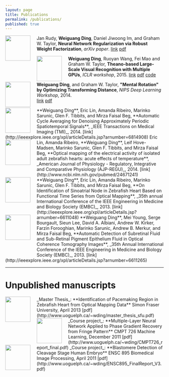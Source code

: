 ```yaml
---
layout: page
title: Publications
permalink: /publications/
published: true
---
```



<img class="pubPic" style="float:left;margin-right:20px" src="http://www.uoguelph.ca/~wding/rudy2014neural.png" width=80 height=80> Jan Rudy, **Weiguang Ding**, Daniel Jiwoong Im, and Graham W. Taylor, **Neural Network Regularization via Robust Weight Factorization**, _arXiv paper_. [link](http://arxiv.org/abs/1412.6630) [pdf](http://arxiv.org/pdf/1412.6630.pdf)

<img style="float:left;margin-right:20px" src="http://www.uoguelph.ca/~wding/ding2014theano.png" width="80" height="80"> **Weiguang Ding**, Ruoyan Wang, Fei Mao and Graham W. Taylor, **Theano-based Large-Scale Visual Recognition with Multiple GPUs**, _ICLR workshop_, 2015. [link](http://arxiv.org/abs/1412.2302) [pdf](http://arxiv.org/pdf/1412.2302.pdf) [code](https://github.com/uoguelph-mlrg/theano_alexnet)

<img style="float:left;margin-right:20px" src="http://www.uoguelph.ca/~wding/ding2014mental.PNG" width="80" height="80"> **Weiguang Ding**, and Graham W. Taylor, **"Mental Rotation" by Optimizing Transforming Distance**, _NIPS Deep Learning Workshop_, 2014.   
[link](http://arxiv.org/abs/1406.3010) [pdf](http://arxiv.org/pdf/1406.3010.pdf)

<img style="float:left;margin-right:20px" src="http://www.uoguelph.ca/~wding/ding2014automatic.png" width="80" height="80">
**Weiguang Ding**, Eric Lin, Amanda Ribeiro, Marinko Sarunic, Glen F. Tibbits, and Mirza Faisal Beg, **Automatic Cycle Averaging for Denoising Approximately Periodic Spatiotemporal Signals**, _IEEE Transactions on Medical Imaging (TMI)_, 2014. [link](http://ieeexplore.ieee.org/xpl/articleDetails.jsp?arnumber=6814908)

<img style="float:left;margin-right:20px;margin-bottom:30px" src="http://www.uoguelph.ca/~wding/lin2013optical.png" width="80" height="80">
Eric Lin, Amanda Ribeiro, **Weiguang Ding**, Leif Hove-Madsen, Marinko Sarunic, Glen F. Tibbits, and Mirza Faisal Beg, **Optical mapping of the electrical activity of isolated adult zebrafish hearts: acute effects of temperature**, _American Journal of Physiology - Regulatory, Integrative and Comparative Physiology (AJP-REGU)_, 2014. [link](http://www.ncbi.nlm.nih.gov/pubmed/24671241)

<img style="float:left;margin-right:20px;margin-bottom:30px" src="http://www.uoguelph.ca/~wding/ding2013identification.jpg" width="80" height="80">
**Weiguang Ding**, Eric Lin, Amanda Ribeiro, Marinko Sarunic, Glen F. Tibbits, and Mirza Faisal Beg, **On Identification of Sinoatrial Node in Zebrafish Heart Based on Functional Time Series from Optical Mapping**, _35th annual International Conference of the IEEE Engineering in Medicine and Biology Society (EMBC)_, 2013. [link](http://ieeexplore.ieee.org/xpl/articleDetails.jsp?arnumber=6611048)

<img style="float:left;margin-right:20px;margin-bottom:50px" src="http://www.uoguelph.ca/~wding/ding2013automatic.jpg" width="80" height="80">
**Weiguang Ding**, Mei Young, Serge Bourgault, Sieun Lee, David A. Albiani, Andrew W. Kirker, Farzin Forooghian, Marinko Sarunic, Andrew B. Merkur, and Mirza Faisal Beg, **Automatic Detection of Subretinal Fluid and Sub-Retinal Pigment Epithelium Fluid in Optical Coherence Tomography Images**, _35th Annual International Conference of the IEEE Engineering in Medicine and Biology Society (EMBC)_, 2013. [link](http://ieeexplore.ieee.org/xpl/articleDetails.jsp?arnumber=6611265)

_____
# Unpublished manuscripts

<img style="float:left;margin-right:20px;" src="http://www.uoguelph.ca/~wding/ding2013thesis.png" width="80" height="80">
_Master Thesis_: **Identification of Pacemaking Region in Zebrafish Heart from Optical Mapping Data** Simon Fraser University, April 2013   
[pdf](http://www.uoguelph.ca/~wding/master_thesis_sfu.pdf)

<img style="float:left;margin-right:20px;" src="http://www.uoguelph.ca/~wding/CMPT726_report_final.jpg" width="80" height="80">
_Course project_: **Multiple-Layer Neural Network Applied to Phase Gradient Recovery from Fringe Pattern** CMPT 726 Machine Learning, December 2011     
[pdf](http://www.uoguelph.ca/~wding/CMPT726_report_final.pdf)

<img style="float:left;margin-right:20px;" src="http://www.uoguelph.ca/~wding/ENSC895_FinalReport_V3.jpg" width="80" height="80">
_Course project_: **Blastomere Detection of Cleavage Stage Human Embryo** ENSC 895 Biomedical Image Processing, April 2011      
[pdf](http://www.uoguelph.ca/~wding/ENSC895_FinalReport_V3.pdf)